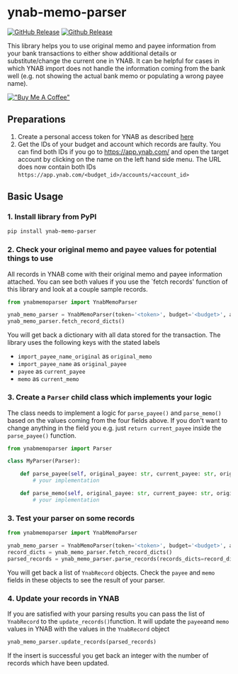 # ynab-memo-parser

[![GitHub Release](https://img.shields.io/github/release/dnbasta/ynab-mmo-parser?style=flat)]() 
[![Github Release](https://img.shields.io/maintenance/yes/2100)]()

This library helps you to use original memo and payee information from your bank transactions to either show additional
details or substitute/change the current one in YNAB. It can be helpful for cases in which YNAB import does not handle the 
information coming from the bank well (e.g. not showing the actual bank memo or populating a wrong payee name).

[!["Buy Me A Coffee"](https://www.buymeacoffee.com/assets/img/custom_images/orange_img.png)](https://www.buymeacoffee.com/dnbasta)

## Preparations
1. Create a personal access token for YNAB as described [here](https://api.ynab.com/)
2. Get the IDs of your budget and account which records are faulty. You can find both IDs if you go to 
https://app.ynab.com/ and open the target account by clicking on the name on the left hand side menu. 
The URL does now contain both IDs `https://app.ynab.com/<budget_id>/accounts/<account_id>`

## Basic Usage
### 1. Install library from PyPI

```bash
pip install ynab-memo-parser
```
### 2. Check your original memo and payee values for potential things to use
All records in YNAB come with their original memo and payee information attached. You can see both values if you use
the `fetch records' function of this library and look at a couple sample records.
```py
from ynabmemoparser import YnabMemoParser

ynab_memo_parser = YnabMemoParser(token='<token>', budget='<budget>', account='<account>')
ynab_memo_parser.fetch_record_dicts()
```
You will get back a dictionary with all data stored for the transaction. The library uses the following keys with the
stated labels
- `import_payee_name_original` as `original_memo`
- `import_payee_name` as `original_payee`
- `payee` as `current_payee`
- `memo` as `current_memo`


### 3. Create a `Parser` child class which implements your logic
The class needs to implement a logic for `parse_payee()` and `parse_memo()` based on the values coming from the four 
fields above. If you don't want to change anything in the field you e.g. just `return current_payee` inside the 
`parse_payee()` function. 

```py
from ynabmemoparser import Parser

class MyParser(Parser):

    def parse_payee(self, original_payee: str, current_payee: str, original_memo: str, current_memo: str) -> str:
        # your implementation

    def parse_memo(self, original_payee: str, current_payee: str, original_memo: str, current_memo: str) -> str:
        # your implementation

```
### 3. Test your parser on some records
```py
from ynabmemoparser import YnabMemoParser

ynab_memo_parser = YnabMemoParser(token='<token>', budget='<budget>', account='<account>')
record_dicts = ynab_memo_parser.fetch_record_dicts()
parsed_records = ynab_memo_parser.parse_records(records_dicts=record_dicts, parser=MyParser())
```
You will get back a list of `YnabRecord` objects. Check the `payee` and `memo` fields in these objects to see the result
of your parser.

### 4. Update your records in YNAB
If you are satisfied with your parsing results you can pass the list of `YnabRecord` to the `update_records()`function.
It will update the `payee`and `memo` values in YNAB with the values in the `YnabRecord` object
```py
ynab_memo_parser.update_records(parsed_records)
```
If the insert is successful you get back an integer with the number of records which have been updated.


